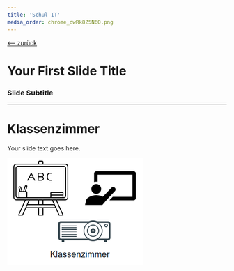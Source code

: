 ```yaml
---
title: 'Schul IT'
media_order: chrome_dwRk8Z5N6O.png
---
```


[<-- zurück](../../it_schule/01)
# Your First Slide Title

### Slide Subtitle

---

# Klassenzimmer

Your slide text goes here.

![inline 30%](chrome_dwRk8Z5N6O.png)
